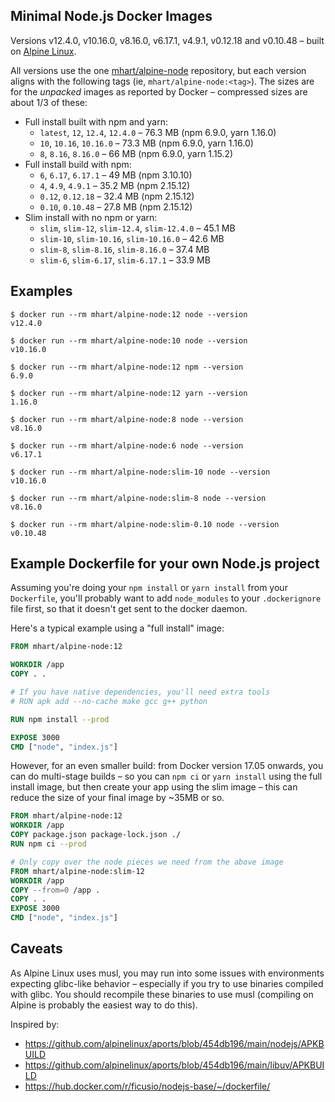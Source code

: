 Minimal Node.js Docker Images
-----------------------------

Versions v12.4.0, v10.16.0, v8.16.0, v6.17.1, v4.9.1, v0.12.18 and v0.10.48 –
built on [Alpine Linux](https://alpinelinux.org/).

All versions use the one [mhart/alpine-node](https://hub.docker.com/r/mhart/alpine-node/) repository,
but each version aligns with the following tags (ie, `mhart/alpine-node:<tag>`). The sizes are for the
*unpacked* images as reported by Docker – compressed sizes are about 1/3 of these:

- Full install built with npm and yarn:
  - `latest`, `12`, `12.4`, `12.4.0` – 76.3 MB (npm 6.9.0, yarn 1.16.0)
  - `10`, `10.16`, `10.16.0` – 73.3 MB (npm 6.9.0, yarn 1.16.0)
  - `8`, `8.16`, `8.16.0` – 66 MB (npm 6.9.0, yarn 1.15.2)
- Full install build with npm:
  - `6`, `6.17`, `6.17.1` – 49 MB (npm 3.10.10)
  - `4`, `4.9`, `4.9.1` – 35.2 MB (npm 2.15.12)
  - `0.12`, `0.12.18` – 32.4 MB (npm 2.15.12)
  - `0.10`, `0.10.48` – 27.8 MB (npm 2.15.12)
- Slim install with no npm or yarn:
  - `slim`, `slim-12`, `slim-12.4`, `slim-12.4.0` – 45.1 MB
  - `slim-10`, `slim-10.16`, `slim-10.16.0` – 42.6 MB
  - `slim-8`, `slim-8.16`, `slim-8.16.0` – 37.4 MB
  - `slim-6`, `slim-6.17`, `slim-6.17.1` – 33.9 MB

Examples
--------

```console
$ docker run --rm mhart/alpine-node:12 node --version
v12.4.0

$ docker run --rm mhart/alpine-node:10 node --version
v10.16.0

$ docker run --rm mhart/alpine-node:12 npm --version
6.9.0

$ docker run --rm mhart/alpine-node:12 yarn --version
1.16.0

$ docker run --rm mhart/alpine-node:8 node --version
v8.16.0

$ docker run --rm mhart/alpine-node:6 node --version
v6.17.1

$ docker run --rm mhart/alpine-node:slim-10 node --version
v10.16.0

$ docker run --rm mhart/alpine-node:slim-8 node --version
v8.16.0

$ docker run --rm mhart/alpine-node:slim-0.10 node --version
v0.10.48
```

Example Dockerfile for your own Node.js project
-----------------------------------------------

Assuming you're doing your `npm install` or `yarn install` from your
`Dockerfile`, you'll probably want to add `node_modules` to your
`.dockerignore` file first, so that it doesn't get sent to the docker daemon.

Here's a typical example using a "full install" image:

```Dockerfile
FROM mhart/alpine-node:12

WORKDIR /app
COPY . .

# If you have native dependencies, you'll need extra tools
# RUN apk add --no-cache make gcc g++ python

RUN npm install --prod

EXPOSE 3000
CMD ["node", "index.js"]
```

However, for an even smaller build: from Docker version 17.05 onwards, you can
do multi-stage builds – so you can `npm ci` or `yarn install` using the
full install image, but then create your app using the slim image –
this can reduce the size of your final image by ~35MB or so.

```Dockerfile
FROM mhart/alpine-node:12
WORKDIR /app
COPY package.json package-lock.json ./
RUN npm ci --prod

# Only copy over the node pieces we need from the above image
FROM mhart/alpine-node:slim-12
WORKDIR /app
COPY --from=0 /app .
COPY . .
EXPOSE 3000
CMD ["node", "index.js"]
```

Caveats
-------

As Alpine Linux uses musl, you may run into some issues with environments
expecting glibc-like behavior – especially if you try to use binaries compiled
with glibc. You should recompile these binaries to use musl (compiling on
Alpine is probably the easiest way to do this).

Inspired by:

- https://github.com/alpinelinux/aports/blob/454db196/main/nodejs/APKBUILD
- https://github.com/alpinelinux/aports/blob/454db196/main/libuv/APKBUILD
- https://hub.docker.com/r/ficusio/nodejs-base/~/dockerfile/
